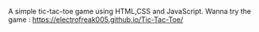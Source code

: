 A simple tic-tac-toe game using HTML,CSS and JavaScript.
Wanna try the game : https://electrofreak005.github.io/Tic-Tac-Toe/
